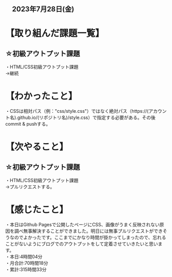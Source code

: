 ## 　2023年7月28日(金)
# 【取り組んだ課題一覧】
## ☆初級アウトプット課題
・HTML/CSS初級アウトプット課題<br>
→継続<br>
# 【わかったこと】
・CSSは相対パス（例："css/style.css"）ではなく絶対パス（https://(アカウント名).github.io/(リポジトリ名)/style.css）で指定する必要がある。その後commit & pushする。<br>
# 【次やること】
## ☆初級アウトプット課題
・HTML/CSS初級アウトプット課題<br>
→プルリクエストする。<br>
# 【感じたこと】
・本日はGithub Pagesで公開したページにCSS、画像がうまく反映されない原因を調べ無事解決することができました。明日には無事プルリクエストができそうなのでよかったです。ここまでにかなり時間が掛かってしまったので、忘れることがないようにブログでのアウトプットをして定着させていきたいと思います。<br>
・本日:4時間04分<br>
・月合計:70時間18分<br>
・累計:315時間33分<br>
